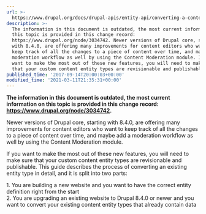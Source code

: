 ```yaml
---
url: >-
  https://www.drupal.org/docs/drupal-apis/entity-api/converting-a-content-entity-type-to-be-revisionable-and-publishable
description: >-
  The information in this document is outdated, the most current information on
  this topic is provided in this change record:
  https://www.drupal.org/node/3034742. Newer versions of Drupal core, starting
  with 8.4.0, are offering many improvements for content editors who want to
  keep track of all the changes to a piece of content over time, and maybe add a
  moderation workflow as well by using the Content Moderation module. If you
  want to make the most out of these new features, you will need to make sure
  that your custom content entity types are revisionable and publishable.
published_time: '2017-09-14T20:00:03+00:00'
modified_time: '2021-03-11T21:35:31+00:00'
---
```

**The information in this document is outdated, the most current information on this topic is provided in this change record: <https://www.drupal.org/node/3034742>.**

Newer versions of Drupal core, starting with 8.4.0, are offering many improvements for content editors who want to keep track of all the changes to a piece of content over time, and maybe add a moderation workflow as well by using the Content Moderation module.

If you want to make the most out of these new features, you will need to make sure that your custom content entity types are revisionable and publishable. This guide describes the process of converting an existing entity type in detail, and it is split into two parts:

1\. You are building a new website and you want to have the correct entity definition right from the start  
2\. You are upgrading an existing website to Drupal 8.4.0 or newer and you want to convert your existing content entity types that already contain data